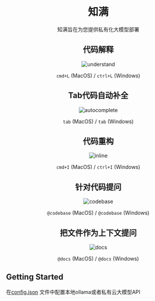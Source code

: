 <h1 align="center">知满</h1>

<div align="center">

知满旨在为您提供私有化大模型部署

</div>

<div align="center">

## 代码解释

![understand](docs/static/img/understand.gif)

`cmd+L` (MacOS) / `ctrl+L` (Windows)

## Tab代码自动补全

![autocomplete](docs/static/img/autocomplete.gif)

`tab` (MacOS) / `tab` (Windows)

## 代码重构

![inline](docs/static/img/inline.gif)

`cmd+I` (MacOS) / `ctrl+I` (Windows)

## 针对代码提问

![codebase](docs/static/img/codebase.gif)

`@codebase` (MacOS) / `@codebase` (Windows)

## 把文件作为上下文提问

![docs](docs/static/img/docs.gif)

`@docs` (MacOS) / `@docs` (Windows)

</div>

## Getting Started

在[config.json](~/.continue/config.json) 文件中配置本地ollama或者私有云大模型API